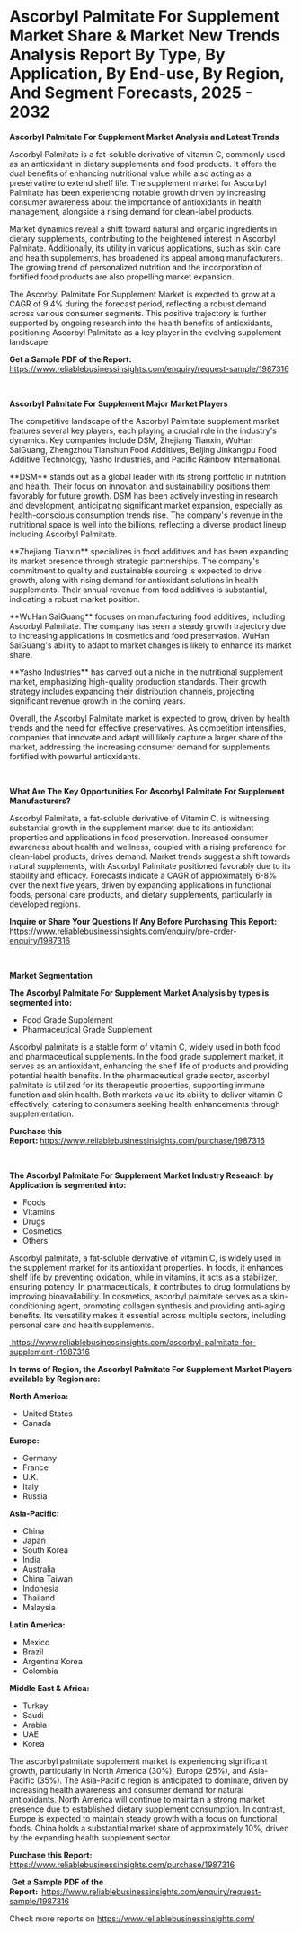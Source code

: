 <p><h1>Ascorbyl Palmitate For Supplement Market Share & Market New Trends Analysis Report By Type, By Application, By End-use, By Region, And Segment Forecasts, 2025 - 2032</h1></p><p><strong>Ascorbyl Palmitate For Supplement Market Analysis and Latest Trends</strong></p>
<p><p>Ascorbyl Palmitate is a fat-soluble derivative of vitamin C, commonly used as an antioxidant in dietary supplements and food products. It offers the dual benefits of enhancing nutritional value while also acting as a preservative to extend shelf life. The supplement market for Ascorbyl Palmitate has been experiencing notable growth driven by increasing consumer awareness about the importance of antioxidants in health management, alongside a rising demand for clean-label products.</p><p>Market dynamics reveal a shift toward natural and organic ingredients in dietary supplements, contributing to the heightened interest in Ascorbyl Palmitate. Additionally, its utility in various applications, such as skin care and health supplements, has broadened its appeal among manufacturers. The growing trend of personalized nutrition and the incorporation of fortified food products are also propelling market expansion.</p><p>The Ascorbyl Palmitate For Supplement Market is expected to grow at a CAGR of 9.4% during the forecast period, reflecting a robust demand across various consumer segments. This positive trajectory is further supported by ongoing research into the health benefits of antioxidants, positioning Ascorbyl Palmitate as a key player in the evolving supplement landscape.</p></p>
<p><strong>Get a Sample PDF of the Report:&nbsp;</strong> <a href="https://www.reliablebusinessinsights.com/enquiry/request-sample/1987316?utm_campaign=39&utm_medium=2&utm_source=Github&utm_content=ia&utm_term=05022025&utm_id=ascorbyl-palmitate-for-supplement">https://www.reliablebusinessinsights.com/enquiry/request-sample/1987316</a></p>
<p>&nbsp;</p>
<p><strong>Ascorbyl Palmitate For Supplement Major Market Players</strong></p>
<p><p>The competitive landscape of the Ascorbyl Palmitate supplement market features several key players, each playing a crucial role in the industry's dynamics. Key companies include DSM, Zhejiang Tianxin, WuHan SaiGuang, Zhengzhou Tianshun Food Additives, Beijing Jinkangpu Food Additive Technology, Yasho Industries, and Pacific Rainbow International.</p><p>**DSM** stands out as a global leader with its strong portfolio in nutrition and health. Their focus on innovation and sustainability positions them favorably for future growth. DSM has been actively investing in research and development, anticipating significant market expansion, especially as health-conscious consumption trends rise. The company's revenue in the nutritional space is well into the billions, reflecting a diverse product lineup including Ascorbyl Palmitate.</p><p>**Zhejiang Tianxin** specializes in food additives and has been expanding its market presence through strategic partnerships. The company's commitment to quality and sustainable sourcing is expected to drive growth, along with rising demand for antioxidant solutions in health supplements. Their annual revenue from food additives is substantial, indicating a robust market position.</p><p>**WuHan SaiGuang** focuses on manufacturing food additives, including Ascorbyl Palmitate. The company has seen a steady growth trajectory due to increasing applications in cosmetics and food preservation. WuHan SaiGuang's ability to adapt to market changes is likely to enhance its market share.</p><p>**Yasho Industries** has carved out a niche in the nutritional supplement market, emphasizing high-quality production standards. Their growth strategy includes expanding their distribution channels, projecting significant revenue growth in the coming years.</p><p>Overall, the Ascorbyl Palmitate market is expected to grow, driven by health trends and the need for effective preservatives. As competition intensifies, companies that innovate and adapt will likely capture a larger share of the market, addressing the increasing consumer demand for supplements fortified with powerful antioxidants.</p></p>
<p>&nbsp;</p>
<p><strong>What Are The Key Opportunities For Ascorbyl Palmitate For Supplement Manufacturers?</strong></p>
<p><p>Ascorbyl Palmitate, a fat-soluble derivative of Vitamin C, is witnessing substantial growth in the supplement market due to its antioxidant properties and applications in food preservation. Increased consumer awareness about health and wellness, coupled with a rising preference for clean-label products, drives demand. Market trends suggest a shift towards natural supplements, with Ascorbyl Palmitate positioned favorably due to its stability and efficacy. Forecasts indicate a CAGR of approximately 6-8% over the next five years, driven by expanding applications in functional foods, personal care products, and dietary supplements, particularly in developed regions.</p></p>
<p><strong>Inquire or Share Your Questions If Any Before Purchasing This Report:</strong> <a href="https://www.reliablebusinessinsights.com/enquiry/pre-order-enquiry/1987316?utm_campaign=39&utm_medium=2&utm_source=Github&utm_content=ia&utm_term=05022025&utm_id=ascorbyl-palmitate-for-supplement">https://www.reliablebusinessinsights.com/enquiry/pre-order-enquiry/1987316</a></p>
<p>&nbsp;</p>
<p><strong>Market Segmentation</strong></p>
<p><strong>The Ascorbyl Palmitate For Supplement Market Analysis by types is segmented into:</strong></p>
<p><ul><li>Food Grade Supplement</li><li>Pharmaceutical Grade Supplement</li></ul></p>
<p><p>Ascorbyl palmitate is a stable form of vitamin C, widely used in both food and pharmaceutical supplements. In the food grade supplement market, it serves as an antioxidant, enhancing the shelf life of products and providing potential health benefits. In the pharmaceutical grade sector, ascorbyl palmitate is utilized for its therapeutic properties, supporting immune function and skin health. Both markets value its ability to deliver vitamin C effectively, catering to consumers seeking health enhancements through supplementation.</p></p>
<p><strong>Purchase this Report:&nbsp;</strong><a href="https://www.reliablebusinessinsights.com/purchase/1987316?utm_campaign=39&utm_medium=2&utm_source=Github&utm_content=ia&utm_term=05022025&utm_id=ascorbyl-palmitate-for-supplement">https://www.reliablebusinessinsights.com/purchase/1987316</a></p>
<p>&nbsp;</p>
<p><strong>The Ascorbyl Palmitate For Supplement Market Industry Research by Application is segmented into:</strong></p>
<p><ul><li>Foods</li><li>Vitamins</li><li>Drugs</li><li>Cosmetics</li><li>Others</li></ul></p>
<p><p>Ascorbyl palmitate, a fat-soluble derivative of vitamin C, is widely used in the supplement market for its antioxidant properties. In foods, it enhances shelf life by preventing oxidation, while in vitamins, it acts as a stabilizer, ensuring potency. In pharmaceuticals, it contributes to drug formulations by improving bioavailability. In cosmetics, ascorbyl palmitate serves as a skin-conditioning agent, promoting collagen synthesis and providing anti-aging benefits. Its versatility makes it essential across multiple sectors, including personal care and health supplements.</p></p>
<p><a href="https://www.reliablebusinessinsights.com/ascorbyl-palmitate-for-supplement-r1987316?utm_campaign=39&utm_medium=2&utm_source=Github&utm_content=ia&utm_term=05022025&utm_id=ascorbyl-palmitate-for-supplement">&nbsp;https://www.reliablebusinessinsights.com/ascorbyl-palmitate-for-supplement-r1987316</a></p>
<p><strong>In terms of Region, the Ascorbyl Palmitate For Supplement Market Players available by Region are:</strong></p>
<p>
    <p> <strong> North America: </strong>
        <ul>
            <li>United States</li>
            <li>Canada</li>
        </ul>
        </p> 
    <p> <strong> Europe: </strong>
        <ul>
            <li>Germany</li>
            <li>France</li>
            <li>U.K.</li>
            <li>Italy</li>
            <li>Russia</li>
        </ul>
        </p> 
    <p> <strong> Asia-Pacific: </strong>
        <ul>
            <li>China</li>
            <li>Japan</li>
            <li>South Korea</li>
            <li>India</li>
            <li>Australia</li>
            <li>China Taiwan</li>
            <li>Indonesia</li>
            <li>Thailand</li>
            <li>Malaysia</li>
        </ul>
        </p> 
    <p> <strong> Latin America: </strong>
        <ul>
            <li>Mexico</li>
            <li>Brazil</li>
            <li>Argentina Korea</li>
            <li>Colombia</li>
        </ul>
        </p> 
    <p> <strong> Middle East & Africa: </strong>
        <ul>
            <li>Turkey</li>
            <li>Saudi</li>
            <li>Arabia</li>
            <li>UAE</li>
            <li>Korea</li>
        </ul>
    </p>
    </p>
<p><p>The ascorbyl palmitate supplement market is experiencing significant growth, particularly in North America (30%), Europe (25%), and Asia-Pacific (35%). The Asia-Pacific region is anticipated to dominate, driven by increasing health awareness and consumer demand for natural antioxidants. North America will continue to maintain a strong market presence due to established dietary supplement consumption. In contrast, Europe is expected to maintain steady growth with a focus on functional foods. China holds a substantial market share of approximately 10%, driven by the expanding health supplement sector.</p></p>
<p><strong>Purchase this Report: </strong><a href="https://www.reliablebusinessinsights.com/purchase/1987316?utm_campaign=39&utm_medium=2&utm_source=Github&utm_content=ia&utm_term=05022025&utm_id=ascorbyl-palmitate-for-supplement">https://www.reliablebusinessinsights.com/purchase/1987316</a></p>
<p>&nbsp;<strong>Get a Sample PDF of the Report:&nbsp;&nbsp;</strong><a href="https://www.reliablebusinessinsights.com/enquiry/request-sample/1987316?utm_campaign=39&utm_medium=2&utm_source=Github&utm_content=ia&utm_term=05022025&utm_id=ascorbyl-palmitate-for-supplement">https://www.reliablebusinessinsights.com/enquiry/request-sample/1987316</a></p>
<p><strong></strong></p>
<p>Check more reports on <a href="https://www.reliablebusinessinsights.com/?utm_campaign=39&utm_medium=2&utm_source=Github&utm_content=ia&utm_term=05022025&utm_id=ascorbyl-palmitate-for-supplement">https://www.reliablebusinessinsights.com/</a></p>